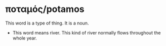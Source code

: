 # ποταμός/potamos
This word is a type of thing. It is a noun.
* This word means river.  This kind of river normally flows throughout the whole year.
